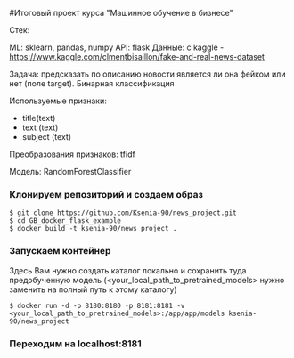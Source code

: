 #Итоговый проект курса "Машинное обучение в бизнесе"

Стек:

ML: sklearn, pandas, numpy
API: flask
Данные: с kaggle - https://www.kaggle.com/clmentbisaillon/fake-and-real-news-dataset 

Задача: предсказать по описанию новости является ли она фейком или нет (поле target). Бинарная классификация

Используемые признаки:

- title(text)
- text (text)
- subject (text)

Преобразования признаков: tfidf

Модель: RandomForestClassifier

### Клонируем репозиторий и создаем образ
```
$ git clone https://github.com/Ksenia-90/news_project.git
$ cd GB_docker_flask_example
$ docker build -t ksenia-90/news_project .
```

### Запускаем контейнер

Здесь Вам нужно создать каталог локально и сохранить туда предобученную модель (<your_local_path_to_pretrained_models> нужно заменить на полный путь к этому каталогу)
```
$ docker run -d -p 8180:8180 -p 8181:8181 -v <your_local_path_to_pretrained_models>:/app/app/models ksenia-90/news_project
```

### Переходим на localhost:8181

